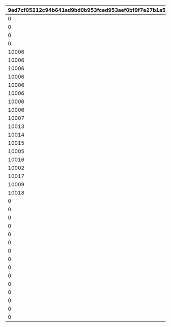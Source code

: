 |9ad7cf05212c94b641ad9bd0b953fced953aef0bf9f7e27b1a53fc6f756f1da6|43f7864f39e491f7bb5cf51040b6d198128b4b98a720c3e914fe2ea459ee39c6|b9018b3d393e9e196ad9bf7bf7050ffc1c485bd7c1479d6d20887e8c2d3ba58f|475b9b157a9122dbfc26314a901bea078efa4eea5badbf5c64b9704cc3836127|c9f34261046b9fa8f10d3f415679d48eb03b074ccc3509bdbf1d84857e8df6e6|8fa54da7fb528b59cba42e3e734c396d5b732f8be43a06514e8a89c3d4ecbf3c|df9b8fc3aef222b6da9978174ef014d65a2df0936518cd523e697b8e21cfbacc|edb44cfbcfae6975a0ab136bcd81d97bf3020735341843cfee7ad131ad03fada|7669c1898376f1394786f148756d2f1a3837ecfd1d508666d68aaba919fce825|36ea22d41bb12699be2ce44132495e23cc57fd9317a7d8f2852bbd72fc525872|856107173c924182ac0cf3ca075c32266045a757f124ef1a098e246de8ec1573|
| --- | --- | --- | --- | --- | --- | --- | --- | --- | --- | --- |
|0|10003|0|0|0|50047|0|0|0|10002|10001|
|0|10003|0|0|0|50051|0|0|0|10002|10001|
|0|10003|0|0|0|50061|10004|0|0|10002|10001|
|0|10003|0|0|0|50067|10005|0|0|10002|10001|
|10006|10003|0|0|0|50079|10005|0|0|10002|10001|
|10006|10003|0|0|0|50084|10005|0|10007|10002|10001|
|10006|10003|0|10008|0|50094|10005|0|10007|10002|10001|
|10006|10003|0|10008|0|50108|10005|10009|10007|10002|10001|
|10006|10003|0|10008|0|50116|10005|10009|10007|10002|10001|
|10006|10003|10010|10008|0|50119|10005|10009|10007|10002|10001|
|10006|10003|10010|10008|0|50129|10005|10009|10007|10002|10001|
|10006|10003|10010|10008|10011|50140|10005|10009|10007|10002|10001|
|10007|10005|10011|10009|10012|50151|10006|10010|10008|10003|10002|
|10013|10011|0|0|0|50162|10012|0|0|10010|10009|
|10014|10012|0|0|0|50172|10013|0|0|10011|10010|
|10015|10013|0|0|0|50183|10014|0|0|10012|10011|
|10005|10015|0|0|0|50190|10007|0|0|10014|10013|
|10016|10014|0|0|0|50195|10015|0|0|10013|10012|
|10002|10016|0|0|0|50200|10003|0|0|10015|10014|
|10017|10015|0|0|0|50217|10016|0|0|10014|10013|
|10009|10017|0|0|0|50231|10010|0|0|10016|10015|
|10018|10016|0|0|0|50237|10017|0|0|10015|10014|
|0|0|0|0|0|50248|0|0|0|0|10019|
|0|0|0|0|0|50261|0|0|0|0|10011|
|0|0|0|0|0|50267|0|0|0|0|10020|
|0|0|0|0|0|50278|0|0|0|0|10021|
|0|0|0|0|0|50291|0|0|0|0|10006|
|0|0|0|0|0|50298|0|0|0|0|10022|
|0|0|0|0|0|50309|0|0|0|0|10023|
|0|0|0|0|0|50321|0|0|0|0|10024|
|0|0|0|0|0|50331|0|0|0|0|10025|
|0|0|0|0|0|50341|0|0|0|0|10026|
|0|0|0|0|0|50354|0|0|0|0|10027|
|0|0|0|0|0|50365|0|0|0|0|10028|
|0|0|0|0|0|50375|0|0|0|0|10029|
|0|0|0|0|0|50383|0|0|0|0|10030|
|0|0|0|0|0|50393|0|0|0|0|10019|